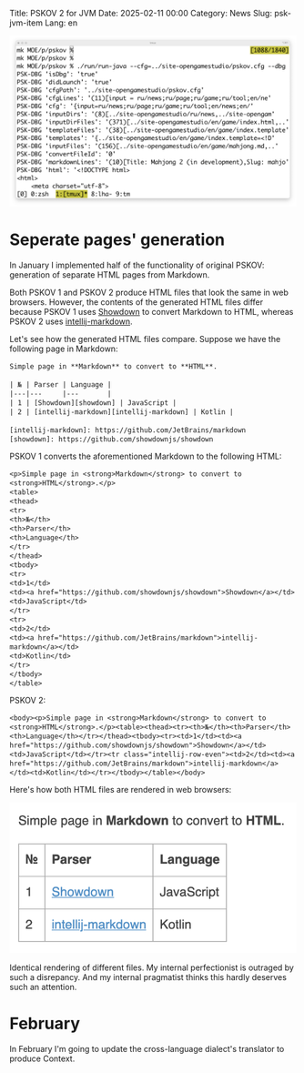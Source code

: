 Title: PSKOV 2 for JVM
Date: 2025-02-11 00:00
Category: News
Slug: psk-jvm-item
Lang: en

![splash][splash]

# Seperate pages' generation

In January I implemented half of the functionality of original
PSKOV: generation of separate HTML pages from Markdown.

Both PSKOV 1 and PSKOV 2 produce HTML files that look the same in web browsers.
However, the contents of the generated HTML files differ because PSKOV 1 uses
[Showdown][showdown] to convert Markdown to HTML, whereas PSKOV 2 uses
[intellij-markdown][intellij-markdown].

Let's see how the generated HTML files compare. Suppose we have the following
page in Markdown:

```
Simple page in **Markdown** to convert to **HTML**.

| № | Parser | Language |
|---|---     |---       |
| 1 | [Showdown][showdown] | JavaScript |
| 2 | [intellij-markdown][intellij-markdown] | Kotlin |

[intellij-markdown]: https://github.com/JetBrains/markdown
[showdown]: https://github.com/showdownjs/showdown
```

PSKOV 1 converts the aforementioned Markdown to the following HTML:

```
<p>Simple page in <strong>Markdown</strong> to convert to <strong>HTML</strong>.</p>
<table>
<thead>
<tr>
<th>№</th>
<th>Parser</th>
<th>Language</th>
</tr>
</thead>
<tbody>
<tr>
<td>1</td>
<td><a href="https://github.com/showdownjs/showdown">Showdown</a></td>
<td>JavaScript</td>
</tr>
<tr>
<td>2</td>
<td><a href="https://github.com/JetBrains/markdown">intellij-markdown</a></td>
<td>Kotlin</td>
</tr>
</tbody>
</table>
```

PSKOV 2:

```
<body><p>Simple page in <strong>Markdown</strong> to convert to <strong>HTML</strong>.</p><table><thead><tr><th>№</th><th>Parser</th><th>Language</th></tr></thead><tbody><tr><td>1</td><td><a href="https://github.com/showdownjs/showdown">Showdown</a></td><td>JavaScript</td></tr><tr class="intellij-row-even"><td>2</td><td><a href="https://github.com/JetBrains/markdown">intellij-markdown</a></td><td>Kotlin</td></tr></tbody></table></body>
```

Here's how both HTML files are rendered in web browsers:

![result][result]

Identical rendering of different files. My internal
perfectionist is outraged by such a disrepancy. And my internal 
pragmatist thinks this hardly deserves such an attention.

# February

In February I'm going to update the cross-language dialect's translator to produce Context.

[intellij-markdown]: https://github.com/JetBrains/markdown
[result]: ../../images/2025_psk-jvm-item_result.png
[showdown]: https://github.com/showdownjs/showdown
[splash]: ../../images/2025_psk-jvm-item.png
